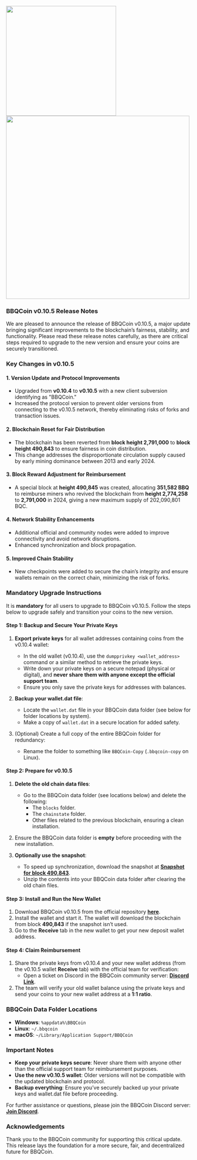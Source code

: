 <img width="300"  src="https://i.imgur.com/djtEOYD.png"><img width="500"  src="https://i.imgur.com/iIBUdjG.png">
### **BBQCoin v0.10.5 Release Notes**

We are pleased to announce the release of BBQCoin v0.10.5, a major update bringing significant improvements to the blockchain’s fairness, stability, and functionality. Please read these release notes carefully, as there are critical steps required to upgrade to the new version and ensure your coins are securely transitioned.



### **Key Changes in v0.10.5**

#### **1. Version Update and Protocol Improvements**
- Upgraded from **v0.10.4** to **v0.10.5** with a new client subversion identifying as "BBQCoin."
- Increased the protocol version to prevent older versions from connecting to the v0.10.5 network, thereby eliminating risks of forks and transaction issues.



#### **2. Blockchain Reset for Fair Distribution**
- The blockchain has been reverted from **block height 2,791,000** to **block height 490,843** to ensure fairness in coin distribution.
- This change addresses the disproportionate circulation supply caused by early mining dominance between 2013 and early 2024.



#### **3. Block Reward Adjustment for Reimbursement**
- A special block at **height 490,845** was created, allocating **351,582 BBQ** to reimburse miners who revived the blockchain from **height 2,774,258** to **2,791,000** in 2024, giving a new maximum supply of 202,090,801 BQC.



#### **4. Network Stability Enhancements**
- Additional official and community nodes were added to improve connectivity and avoid network disruptions.
- Enhanced synchronization and block propagation.



#### **5. Improved Chain Stability**
- New checkpoints were added to secure the chain’s integrity and ensure wallets remain on the correct chain, minimizing the risk of forks.



### **Mandatory Upgrade Instructions**

It is **mandatory** for all users to upgrade to BBQCoin v0.10.5. Follow the steps below to upgrade safely and transition your coins to the new version.

#### **Step 1: Backup and Secure Your Private Keys**
1. **Export private keys** for all wallet addresses containing coins from the v0.10.4 wallet:
   - In the old wallet (v0.10.4), use the `dumpprivkey <wallet_address>` command or a similar method to retrieve the private keys.
   - Write down your private keys on a secure notepad (physical or digital), and **never share them with anyone except the official support team**.
   - Ensure you only save the private keys for addresses with balances.

2. **Backup your wallet.dat file**:
   - Locate the `wallet.dat` file in your BBQCoin data folder (see below for folder locations by system).
   - Make a copy of `wallet.dat` in a secure location for added safety.

3. (Optional) Create a full copy of the entire BBQCoin folder for redundancy:
   - Rename the folder to something like `BBQCoin-Copy` (`.bbqcoin-copy` on Linux).



#### **Step 2: Prepare for v0.10.5**
1. **Delete the old chain data files**:
   - Go to the BBQCoin data folder (see locations below) and delete the following:
     - The `blocks` folder.
     - The `chainstate` folder.
     - Other files related to the previous blockchain, ensuring a clean installation.

2. Ensure the BBQCoin data folder is **empty** before proceeding with the new installation.

3. **Optionally use the snapshot**:
   - To speed up synchronization, download the snapshot at **[Snapshot for block 490,843](https://github.com/BBQCoin-Community/BBQCoin/releases/download/v0.10.5/bbqcoin_snapshot_490843.zip)**.
   - Unzip the contents into your BBQCoin data folder after clearing the old chain files.



#### **Step 3: Install and Run the New Wallet**
1. Download BBQCoin v0.10.5 from the official repository **[here](https://github.com/BBQCoin-Community/BBQCoin/releases/tag/v0.10.5)**.
2. Install the wallet and start it. The wallet will download the blockchain from block **490,843** if the snapshot isn’t used.
3. Go to the **Receive** tab in the new wallet to get your new deposit wallet address.



#### **Step 4: Claim Reimbursement**
1. Share the private keys from v0.10.4 and your new wallet address (from the v0.10.5 wallet **Receive** tab) with the official team for verification:
   - Open a ticket on Discord in the BBQCoin community server: **[Discord Link](https://discord.gg/sXFFEhNhM6)**.
2. The team will verify your old wallet balance using the private keys and send your coins to your new wallet address at a **1:1 ratio**.



### **BBQCoin Data Folder Locations**
- **Windows**: `%appdata%\BBQCoin`
- **Linux**: `~/.bbqcoin`
- **macOS**: `~/Library/Application Support/BBQCoin`



### **Important Notes**
- **Keep your private keys secure**: Never share them with anyone other than the official support team for reimbursement purposes.
- **Use the new v0.10.5 wallet**: Older versions will not be compatible with the updated blockchain and protocol.
- **Backup everything**: Ensure you’ve securely backed up your private keys and wallet.dat file before proceeding.

For further assistance or questions, please join the BBQCoin Discord server: **[Join Discord](https://discord.gg/sXFFEhNhM6)**.



### **Acknowledgements**
Thank you to the BBQCoin community for supporting this critical update. This release lays the foundation for a more secure, fair, and decentralized future for BBQCoin.
